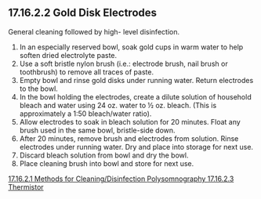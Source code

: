## 17.16.2.2 Gold Disk Electrodes

General cleaning followed by high- level disinfection.

1. In an especially reserved bowl, soak gold cups in warm water to help soften dried electrolyte paste.
2. Use a soft bristle nylon brush (i.e.: electrode brush, nail brush or toothbrush) to remove all traces of paste.
3. Empty bowl and rinse gold disks under running water.  Return electrodes to the bowl.
4. In the bowl holding the electrodes, create a dilute solution of household bleach and water using 24 oz. water to ½ oz. bleach.  (This is approximately a 1:50 bleach/water ratio).
5. Allow electrodes to soak in bleach solution for 20 minutes.  Float any brush used in the same bowl, bristle-side down.
6. After 20 minutes, remove brush and electrodes from solution. Rinse electrodes under running water.  Dry and place into storage for next use.
7. Discard bleach solution from bowl and dry the bowl.
8. Place cleaning brush into bowl and store for next use.


<div class="center">
<div class="btn-group">
  <a href=":pages_path:/manuals/polysomnography/17-16-02-01-methods-clean-disinfect.md" class="btn btn-default">
    <span class="glyphicon glyphicon-chevron-left"></span>
    17.16.2.1 Methods for Cleaning/Disinfection
  </a>

  <a href=":pages_path:/manuals/polysomnography" class="btn btn-default">
    <span class="glyphicon glyphicon-chevron-up"></span>
    Polysomnography
  </a>

  <a href=":pages_path:/manuals/polysomnography/17-16-02-03-thermistor.md" class="btn btn-success">
    17.16.2.3 Thermistor
    <span class="glyphicon glyphicon-chevron-right"></span>
  </a>
</div>
</div>
